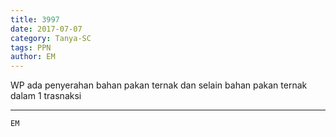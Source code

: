 ```yaml
---
title: 3997
date: 2017-07-07
category: Tanya-SC
tags: PPN
author: EM
---
```


WP ada penyerahan bahan pakan ternak dan selain bahan pakan ternak dalam 1 trasnaksi

---



`EM`
